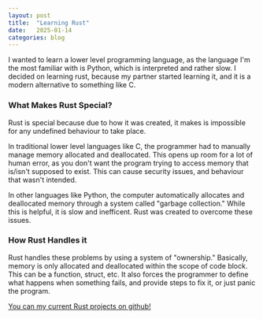 ```yaml
---
layout: post
title:  "Learning Rust"
date:   2025-01-14
categories: blog
---
```


I wanted to learn a lower level programming language, as the language I'm the most familiar with is Python, which is interpreted and rather slow. I decided on learning rust, because my partner started learning it, and it is a modern alternative to something like C.

### What Makes Rust Special?
Rust is special because due to how it was created, it makes is impossible for any undefined behaviour to take place.

In traditional lower level languages like C, the programmer had to manually manage memory allocated and deallocated. This opens up room for a lot of human error, as you don't want the program trying to access memory that is/isn't supposed to exist. This can cause security issues, and behaviour that wasn't intended.

In other languages like Python, the computer automatically allocates and deallocated memory through a system called "garbage collection." While this is helpful, it is slow and inefficent. Rust was created to overcome these issues.

### How Rust Handles it
Rust handles these problems by using a system of "ownership." Basically, memory is only allocated and deallocated within the scope of code block. This can be a function, struct, etc. It also forces the programmer to define what happens when something fails, and provide steps to fix it, or just panic the program.

[You can my current Rust projects on github!](https://github.com/Soulsender?tab=repositories&q=&type=&language=rust&sort=)